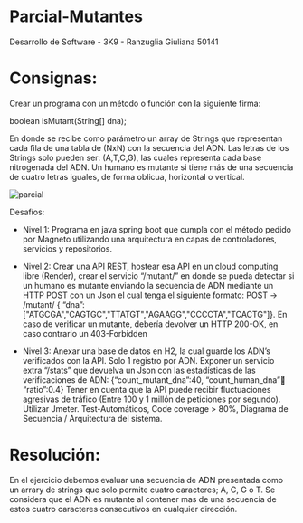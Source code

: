 # Parcial-Mutantes
Desarrollo de Software - 3K9 - Ranzuglia Giuliana 50141

# Consignas:
Crear un programa con un método o función con la siguiente firma:

boolean isMutant(String[] dna);

En donde se recibe como parámetro un array de Strings que representan cada fila de una tabla de (NxN) con la secuencia del ADN. Las letras de los Strings solo pueden ser: (A,T,C,G), las cuales representa cada base nitrogenada del ADN. Un humano es mutante si tiene más de una secuencia de cuatro letras iguales, de forma oblicua, horizontal o vertical.

![parcial](https://github.com/user-attachments/assets/bce03e99-02f9-4ec1-9cb9-a61767fef8bd)

Desafíos:

- Nivel 1:
Programa  en java spring boot que cumpla con el método pedido por Magneto utilizando una arquitectura en capas de controladores, servicios y repositorios.

- Nivel 2:
Crear una API REST, hostear esa API en un cloud computing libre (Render), crear el servicio “/mutant/” en donde se pueda detectar si un humano es mutante enviando la secuencia de ADN mediante un HTTP POST con un Json el cual tenga el siguiente formato: POST → /mutant/ { “dna”:["ATGCGA","CAGTGC","TTATGT","AGAAGG","CCCCTA","TCACTG"]}. En caso de verificar un mutante, debería devolver un HTTP 200-OK, en caso contrario un 403-Forbidden

- Nivel 3:
Anexar una base de datos en H2, la cual guarde los ADN’s verificados con la API. Solo 1 registro por ADN.
Exponer un servicio extra “/stats” que devuelva un Json con las estadísticas de las verificaciones de ADN: {“count_mutant_dna”:40, “count_human_dna”:100: “ratio”:0.4} Tener en cuenta que la API puede recibir fluctuaciones agresivas de tráfico (Entre 100 y 1 millón de peticiones por segundo). Utilizar Jmeter. Test-Automáticos, Code coverage > 80%, Diagrama de Secuencia / Arquitectura del sistema.

# Resolución:

En el ejercicio debemos evaluar una secuencia de ADN presentada como un arrary de strings que solo permite cuatro caracteres; A, C, G o T. Se considera que el ADN es mutante al contener mas de una secuencia de estos cuatro caracteres consecutivos en cualquier dirección. 
